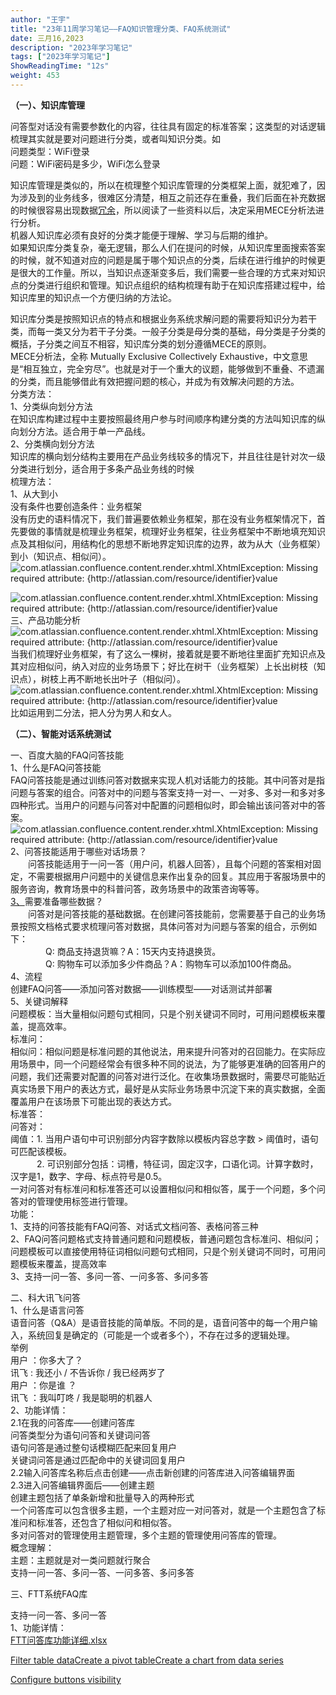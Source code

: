 ```yaml
---
author: "王宇"
title: "23年11周学习笔记——FAQ知识管理分类、FAQ系统测试"
date: 三月16,2023
description: "2023年学习笔记"
tags: ["2023年学习笔记"]
ShowReadingTime: "12s"
weight: 453
---
```

**（一）、知识库管理**

问答型对话没有需要参数化的内容，往往具有固定的标准答案；这类型的对话逻辑梳理其实就是要对问题进行分类，或者叫知识分类。如  
问题类型：WiFi登录  
问题：WiFi密码是多少，WiFi怎么登录

  
知识库管理是类似的，所以在梳理整个知识库管理的分类框架上面，就犯难了，因为涉及到的业务线多，很难区分清楚，相互之前还存在重叠，我们后面在补充数据的时候很容易出现数据[冗余](https://so.csdn.net/so/search?q=%E5%86%97%E4%BD%99&spm=1001.2101.3001.7020)，所以阅读了一些资料以后，决定采用MECE分析法进行分析。  
机器人知识库必须有良好的分类才能便于理解、学习与后期的维护。  
如果知识库分类复杂，毫无逻辑，那么人们在提问的时候，从知识库里面搜索答案的时候，就不知道对应的问题是属于哪个知识点的分类，后续在进行维护的时候更是很大的工作量。所以，当知识点逐渐变多后，我们需要一些合理的方式来对知识点的分类进行组织和管理。知识点组织的结构梳理有助于在知识库搭建过程中，给知识库里的知识点一个方便归纳的方法论。

知识库分类是按照知识点的特点和根据业务系统求解问题的需要将知识分为若干类，而每一类又分为若干子分类。一般子分类是母分类的基础，母分类是子分类的概括，子分类之间互不相容，知识库分类的划分遵循MECE的原则。  
MECE分析法，全称 Mutually Exclusive Collectively Exhaustive，中文意思是“相互独立，完全穷尽”。也就是对于一个重大的议题，能够做到不重叠、不遗漏的分类，而且能够借此有效把握问题的核心，并成为有效解决问题的方法。  
分类方法：  
1、分类纵向划分方法  
在知识库构建过程中主要按照最终用户参与时间顺序构建分类的方法叫知识库的纵向划分方法。适合用于单一产品线。  
2、分类横向划分方法  
知识库的横向划分结构主要用在产品业务线较多的情况下，并且往往是针对次一级分类进行划分，适合用于多条产品业务线的时候  
梳理方法：  
1、从大到小  
没有条件也要创造条件：业务框架  
没有历史的语料情况下，我们普遍要依赖业务框架，那在没有业务框架情况下，首先要做的事情就是梳理业务框架，梳理好业务框架，往业务框架中不断地填充知识点及其相似问，用结构化的思想不断地界定知识库的边界，故为从大（业务框架）到小（知识点、相似问）。  
![](/plugins/servlet/confluence/placeholder/error?i18nKey=editor.placeholder.broken.image&locale=zh_CN&version=2 "com.atlassian.confluence.content.render.xhtml.XhtmlException: Missing required attribute: {http://atlassian.com/resource/identifier}value")

![](/plugins/servlet/confluence/placeholder/error?i18nKey=editor.placeholder.broken.image&locale=zh_CN&version=2 "com.atlassian.confluence.content.render.xhtml.XhtmlException: Missing required attribute: {http://atlassian.com/resource/identifier}value")  
三、产品功能分析  
![](/plugins/servlet/confluence/placeholder/error?i18nKey=editor.placeholder.broken.image&locale=zh_CN&version=2 "com.atlassian.confluence.content.render.xhtml.XhtmlException: Missing required attribute: {http://atlassian.com/resource/identifier}value")  
当我们梳理好业务框架，有了这么一棵树，接着就是要不断地往里面扩充知识点及其对应相似问，纳入对应的业务场景下；好比在树干（业务框架）上长出树枝（知识点），树枝上再不断地长出叶子（相似问）。  
![](/plugins/servlet/confluence/placeholder/error?i18nKey=editor.placeholder.broken.image&locale=zh_CN&version=2 "com.atlassian.confluence.content.render.xhtml.XhtmlException: Missing required attribute: {http://atlassian.com/resource/identifier}value")  
比如运用到二分法，把人分为男人和女人。

**（二）、智能对话系统测试**

  
一、百度大脑的FAQ问答技能  
1、什么是FAQ问答技能  
FAQ问答技能是通过训练问答对数据来实现人机对话能力的技能。其中问答对是指问题与答案的组合。问答对中的问题与答案支持一对一、一对多、多对一和多对多四种形式。当用户的问题与问答对中配置的问题相似时，即会输出该问答对中的答案。  
![](/plugins/servlet/confluence/placeholder/error?i18nKey=editor.placeholder.broken.image&locale=zh_CN&version=2 "com.atlassian.confluence.content.render.xhtml.XhtmlException: Missing required attribute: {http://atlassian.com/resource/identifier}value")  
2、问答技能适用于哪些对话场景？  
  问答技能适用于一问一答（用户问，机器人回答），且每个问题的答案相对固定，不需要根据用户问题中的关键信息来作出复杂的回复。其应用于客服场景中的服务咨询，教育场景中的科普问答，政务场景中的政策咨询等等。  
[3、](https://ai.baidu.com/ai-doc/UNIT/6kipmwqna#%E9%9C%80%E8%A6%81%E5%87%86%E5%A4%87%E5%93%AA%E4%BA%9B%E6%95%B0%E6%8D%AE%EF%BC%9F)需要准备哪些数据？  
  问答对是问答技能的基础数据。在创建问答技能前，您需要基于自己的业务场景按照文档格式要求梳理问答对数据，具体问答对为问题与答案的组合，示例如下：  
    Q: 商品支持退货嘛？A：15天内支持退换货。  
    Q: 购物车可以添加多少件商品？A：购物车可以添加100件商品。  
4、流程  
创建FAQ问答——添加问答对数据——训练模型——对话测试并部署  
5、关键词解释  
问题模板：当大量相似问题句式相同，只是个别关键词不同时，可用问题模板来覆盖，提高效率。  
标准问：  
相似问：相似问题是标准问题的其他说法，用来提升问答对的召回能力。在实际应用场景中，同一个问题经常会有很多种不同的说法，为了能够更准确的回答用户的问题，我们还需要对配置的问答对进行泛化。在收集场景数据时，需要尽可能贴近真实场景下用户的表达方式，最好是从实际业务场景中沉淀下来的真实数据，全面覆盖用户在该场景下可能出现的表达方式。  
标准答：  
问答对：  
阈值：1\. 当用户语句中可识别部分内容字数除以模板内容总字数 > 阈值时，语句可匹配该模板。  
   2. 可识别部分包括：词槽，特征词，固定汉字，口语化词。计算字数时，汉字是1，数字、字母、标点符号是0.5。  
一对问答对有标准问和标准答还可以设置相似问和相似答，属于一个问题，多个问答对的管理使用标签进行管理。  
功能：  
1、支持的问答技能有FAQ问答、对话式文档问答、表格问答三种  
2、FAQ问答问题格式支持普通问题和问题模板，普通问题包含标准问、相似问；问题模板可以直接使用特征词相似问题句式相同，只是个别关键词不同时，可用问题模板来覆盖，提高效率  
3、支持一问一答、多问一答、一问多答、多问多答

  

二、科大讯飞问答  
1、什么是语言问答  
语音问答（Q&A）是语音技能的简单版。不同的是，语音问答中的每一个用户输入，系统回复是确定的（可能是一个或者多个），不存在过多的逻辑处理。  
举例  
用户 ：你多大了？  
讯飞 : 我还小 / 不告诉你 / 我已经两岁了  
用户 ：你是谁 ？  
讯飞 ：我叫叮咚 / 我是聪明的机器人  
2、功能详情：  
2.1在我的问答库——创建问答库  
问答类型分为语句问答和关键词问答  
语句问答是通过整句话模糊匹配来回复用户  
关键词问答是通过匹配命中的关键词回复用户  
2.2输入问答库名称后点击创建——点击新创建的问答库进入问答编辑界面  
2.3进入问答编辑界面后——创建主题  
创建主题包括了单条新增和批量导入的两种形式  
一个问答库可以包含很多主题，一个主题对应一对问答对，就是一个主题包含了标准问和标准答，还包含了相似问和相似答。  
多对问答对的管理使用主题管理，多个主题的管理使用问答库的管理。  
概念理解：  
主题：主题就是对一类问题就行聚合  
支持一问一答、多问一答、一问多答、多问多答

  
三、FTT系统FAQ库

支持一问一答、多问一答  
1、功能详情：  
[FTT问答库功能详细.xlsx](/download/attachments/97891667/FTT%E9%97%AE%E7%AD%94%E5%BA%93%E5%8A%9F%E8%83%BD%E8%AF%A6%E7%BB%86.xlsx?version=1&modificationDate=1678965713688&api=v2)

[Filter table data](#)[Create a pivot table](#)[Create a chart from data series](#)

[Configure buttons visibility](/users/tfac-settings.action)